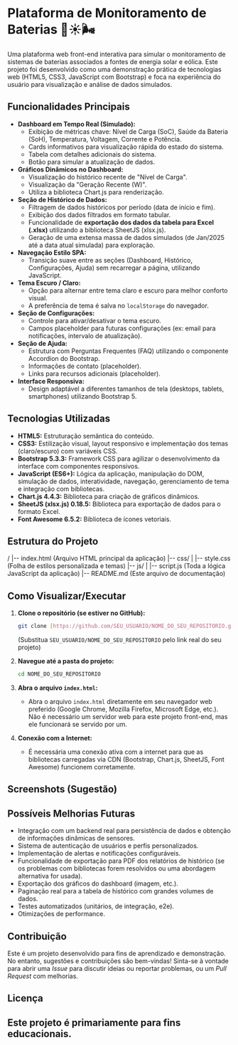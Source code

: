# Plataforma de Monitoramento de Baterias 🔋☀️🌬️

Uma plataforma web front-end interativa para simular o monitoramento de sistemas de baterias associados a fontes de energia solar e eólica. Este projeto foi desenvolvido como uma demonstração prática de tecnologias web (HTML5, CSS3, JavaScript com Bootstrap) e foca na experiência do usuário para visualização e análise de dados simulados.

## Funcionalidades Principais

* **Dashboard em Tempo Real (Simulado):**
    * Exibição de métricas chave: Nível de Carga (SoC), Saúde da Bateria (SoH), Temperatura, Voltagem, Corrente e Potência.
    * Cards informativos para visualização rápida do estado do sistema.
    * Tabela com detalhes adicionais do sistema.
    * Botão para simular a atualização de dados.
* **Gráficos Dinâmicos no Dashboard:**
    * Visualização do histórico recente de "Nível de Carga".
    * Visualização da "Geração Recente (W)".
    * Utiliza a biblioteca Chart.js para renderização.
* **Seção de Histórico de Dados:**
    * Filtragem de dados históricos por período (data de início e fim).
    * Exibição dos dados filtrados em formato tabular.
    * Funcionalidade de **exportação dos dados da tabela para Excel (.xlsx)** utilizando a biblioteca SheetJS (xlsx.js).
    * Geração de uma extensa massa de dados simulados (de Jan/2025 até a data atual simulada) para exploração.
* **Navegação Estilo SPA:**
    * Transição suave entre as seções (Dashboard, Histórico, Configurações, Ajuda) sem recarregar a página, utilizando JavaScript.
* **Tema Escuro / Claro:**
    * Opção para alternar entre tema claro e escuro para melhor conforto visual.
    * A preferência de tema é salva no `localStorage` do navegador.
* **Seção de Configurações:**
    * Controle para ativar/desativar o tema escuro.
    * Campos placeholder para futuras configurações (ex: email para notificações, intervalo de atualização).
* **Seção de Ajuda:**
    * Estrutura com Perguntas Frequentes (FAQ) utilizando o componente Accordion do Bootstrap.
    * Informações de contato (placeholder).
    * Links para recursos adicionais (placeholder).
* **Interface Responsiva:**
    * Design adaptável a diferentes tamanhos de tela (desktops, tablets, smartphones) utilizando Bootstrap 5.

## Tecnologias Utilizadas

* **HTML5:** Estruturação semântica do conteúdo.
* **CSS3:** Estilização visual, layout responsivo e implementação dos temas (claro/escuro) com variáveis CSS.
* **Bootstrap 5.3.3:** Framework CSS para agilizar o desenvolvimento da interface com componentes responsivos.
* **JavaScript (ES6+):** Lógica da aplicação, manipulação do DOM, simulação de dados, interatividade, navegação, gerenciamento de tema e integração com bibliotecas.
* **Chart.js 4.4.3:** Biblioteca para criação de gráficos dinâmicos.
* **SheetJS (xlsx.js) 0.18.5:** Biblioteca para exportação de dados para o formato Excel.
* **Font Awesome 6.5.2:** Biblioteca de ícones vetoriais.

## Estrutura do Projeto

/
|-- index.html         (Arquivo HTML principal da aplicação)
|-- css/
|   |-- style.css      (Folha de estilos personalizada e temas)
|-- js/
|   |-- script.js      (Toda a lógica JavaScript da aplicação)
|-- README.md          (Este arquivo de documentação)


## Como Visualizar/Executar

1.  **Clone o repositório (se estiver no GitHub):**
    ```bash
    git clone [https://github.com/SEU_USUARIO/NOME_DO_SEU_REPOSITORIO.git](https://github.com/SEU_USUARIO/NOME_DO_SEU_REPOSITORIO.git)
    ```
    (Substitua `SEU_USUARIO/NOME_DO_SEU_REPOSITORIO` pelo link real do seu projeto)

2.  **Navegue até a pasta do projeto:**
    ```bash
    cd NOME_DO_SEU_REPOSITORIO
    ```

3.  **Abra o arquivo `index.html`:**
    * Abra o arquivo `index.html` diretamente em seu navegador web preferido (Google Chrome, Mozilla Firefox, Microsoft Edge, etc.). Não é necessário um servidor web para este projeto front-end, mas ele funcionará se servido por um.

4.  **Conexão com a Internet:**
    * É necessária uma conexão ativa com a internet para que as bibliotecas carregadas via CDN (Bootstrap, Chart.js, SheetJS, Font Awesome) funcionem corretamente.

## Screenshots (Sugestão)

## Possíveis Melhorias Futuras

* Integração com um backend real para persistência de dados e obtenção de informações dinâmicas de sensores.
* Sistema de autenticação de usuários e perfis personalizados.
* Implementação de alertas e notificações configuráveis.
* Funcionalidade de exportação para PDF dos relatórios de histórico (se os problemas com bibliotecas forem resolvidos ou uma abordagem alternativa for usada).
* Exportação dos gráficos do dashboard (imagem, etc.).
* Paginação real para a tabela de histórico com grandes volumes de dados.
* Testes automatizados (unitários, de integração, e2e).
* Otimizações de performance.

## Contribuição

Este é um projeto desenvolvido para fins de aprendizado e demonstração. No entanto, sugestões e contribuições são bem-vindas! Sinta-se à vontade para abrir uma *Issue* para discutir ideias ou reportar problemas, ou um *Pull Request* com melhorias.

## Licença

Este projeto é primariamente para fins educacionais.
---
